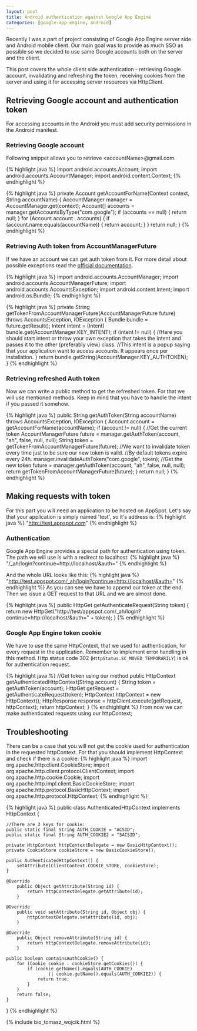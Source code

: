 ```yaml
---
layout: post
title: Android authentication against Google App Engine
categories: [google-app-engine, android]
---
```

Recently I was a part of project consisting of Google App Engine server side and Android mobile client.
Our main goal was to provide as much SSO as possible so we decided to use same Google accounts both on the server and the client.

This post covers the whole client side authentication - retrieving Google account, invalidating and refreshing the token, receiving cookies from the server and using it for accessing server resources via HttpClient.

## Retrieving Google account and authentication token

For accessing accounts in the Android you must add security permissions in the Android manifest.

### Retrieving Google account
Following snippet allows you to retrieve <accountName\>@gmail.com.

{% highlight java %}
import android.accounts.Account;
import android.accounts.AccountManager;
import android.content.Context;
{% endhighlight %}

{% highlight java %}
private Account getAccountForName(Context context, String accountName) {
    AccountManager manager = AccountManager.get(context);
    Account[] accounts = manager.getAccountsByType("com.google");
    if (accounts == null) {
        return null;
    }
    for (Account account : accounts) {
        if (account.name.equals(accountName)) {
            return account;
        }
    }
    return null;
}
{% endhighlight %}

### Retrieving Auth token from AccountManagerFuture
If we have an account we can get auth token from it.
For more detail about possible exceptions read the <a href="http://developer.android.com/reference/android/accounts/AccountsException.html">official documentation</a>.

{% highlight java %}
import android.accounts.AccountManager;
import android.accounts.AccountManagerFuture;
import android.accounts.AccountsException;
import android.content.Intent;
import android.os.Bundle;
{% endhighlight %}

{% highlight java %}
private String getTokenFromAccountManagerFuture(AccountManagerFuture<Bundle> future) throws AccountsException, IOException {
    Bundle bundle = future.getResult();
    Intent intent = (Intent) bundle.get(AccountManager.KEY_INTENT);
    if (intent != null) {
        //Here you should start intent or throw your own exception that takes the intent and passes it to the other (preferably view) class.
        //This intent is a popup saying that your application want to access accounts. It appears once per installation.
    }
    return bundle.getString(AccountManager.KEY_AUTHTOKEN);
}
{% endhighlight %}

### Retrieving refreshed Auth token
Now we can write a public method to get the refreshed token. For that we will use mentioned methods.
Keep in mind that you have to handle the intent if you passed it somehow.

{% highlight java %}
public String getAuthToken(String accountName) throws AccountsException, IOException {
    Account account = getAccountForName(accountName);
    if (account != null) {
        //Get the current token
        AccountManagerFuture<Bundle> future = manager.getAuthToken(account, "ah", false, null, null);
        String token = getTokenFromAccountManagerFuture(future);
        //We want to invalidate token every time just to be sure our new token is valid.
        //By default tokens expire every 24h.
        manager.invalidateAuthToken("com.google", token);
        //Get the new token
        future = manager.getAuthToken(account, "ah", false, null, null);
        return getTokenFromAccountManagerFuture(future);
    }
    return null;
}
{% endhighlight %}

## Making requests with token
For this part you will need an application to be hosted on AppSpot.
Let's say that your application is simply named 'test', so it's address is:
{% highlight java %}
"http://test.appspot.com"
{% endhighlight %}

### Authentication
Google App Engine provides a special path for authentication using token.
The path we will use is with a redirect to localhost:
{% highlight java %}
"/_ah/login?continue=http://localhost/&auth="
{% endhighlight %}


And the whole URL looks like this:
{% highlight java %}
"http://test.appspot.com/_ah/login?continue=http://localhost/&auth="
{% endhighlight %}
As you can see we have to append our token at the end.
Then we issue a GET request to that URL and we are almost done.

{% highlight java %}
public HttpGet getAuthenticateRequest(String token) {
    return new HttpGet("http://test/appspot.com/_ah/login?continue=http://localhost/&auth=" + token);
}
{% endhighlight %}

### Google App Engine token cookie
We have to use the same HttpContext, that we used for authentication, for every request in the application.
Remember to implement error handling in this method. Http status code 302 (`HttpStatus.SC_MOVED_TEMPORARILY`) is ok for authentication request.

{% highlight java %}
//Get token using our method
public HttpContext getAuthenticatedHttpContext(String account) {
    String token = getAuthToken(account);
    HttpGet getRequest = getAuthenticateRequest(token);
    HttpContext httpContext = new HttpContext();
    HttpResponse response = httpClient.execute(getRequest, httpContext);
    return httpContext;
}
{% endhighlight %}
From now we can make authenticated requests using our httpContext;
## Troubleshooting
There can be a case that you will not get the cookie used for authentication in the requested httpContext.
For that you should implement HttpContext and check if there is a cookie:
{% highlight java %}
import org.apache.http.client.CookieStore;
import org.apache.http.client.protocol.ClientContext;
import org.apache.http.cookie.Cookie;
import org.apache.http.impl.client.BasicCookieStore;
import org.apache.http.protocol.BasicHttpContext;
import org.apache.http.protocol.HttpContext;
{% endhighlight %}

{% highlight java %}
public class AuthenticatedHttpContext implements HttpContext {

    //There are 2 keys for cookie:
    public static final String AUTH_COOKIE = "ACSID";
    public static final String AUTH_COOKIE2 = "SACSID";

    private HttpContext httpContextDelegate = new BasicHttpContext();
    private CookieStore cookieStore = new BasicCookieStore();

    public AuthenticatedHttpContext() {
        setAttribute(ClientContext.COOKIE_STORE, cookieStore);
    }

    @Override
        public Object getAttribute(String id) {
            return httpContextDelegate.getAttribute(id);
        }

    @Override
        public void setAttribute(String id, Object obj) {
            httpContextDelegate.setAttribute(id, obj);
        }

    @Override
        public Object removeAttribute(String id) {
            return httpContextDelegate.removeAttribute(id);
        }

    public boolean containsAuthCookie() {
        for (Cookie cookie : cookieStore.getCookies()) {
            if (cookie.getName().equals(AUTH_COOKIE)
                    || cookie.getName().equals(AUTH_COOKIE2)) {
                return true;
            }
        }
        return false;
    }
}
{% endhighlight %}



{% include bio_tomasz_wojcik.html %}
